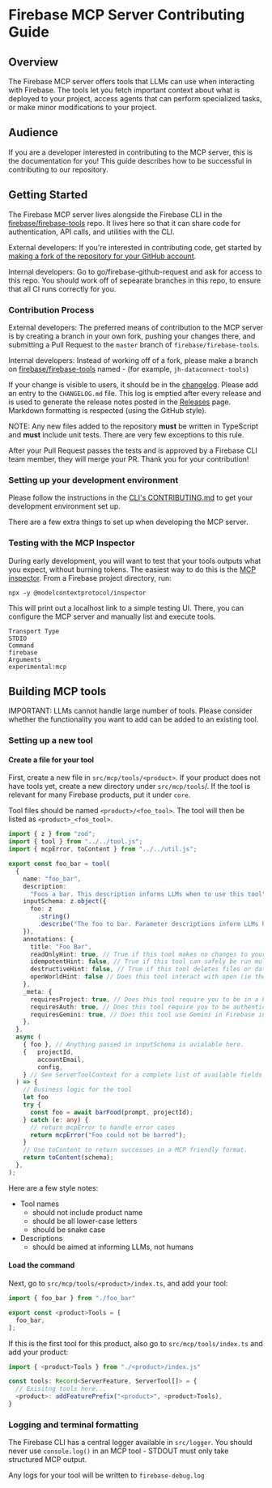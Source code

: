 # Firebase MCP Server Contributing Guide

## Overview

The Firebase MCP server offers tools that LLMs can use when interacting with Firebase.
The tools let you fetch important context about what is deployed to your project,
access agents that can perform specialized tasks, or make minor modifications to your project.

## Audience

If you are a developer interested in contributing to the MCP server, this is the
documentation for you! This guide describes how to be successful in contributing
to our repository.

## Getting Started

The Firebase MCP server lives alongside the Firebase CLI in the [firebase/firebase-tools][gh-repo] repo.
It lives here so that it can share code for authentication, API calls, and utilities with the CLI.

External developers: If you're interested in contributing code, get started by
[making a fork of the repository for your GitHub account](https://help.github.com/en/github/getting-started-with-github/fork-a-repo). 

Internal developers: Go to go/firebase-github-request and ask for access to this repo. You should work
off of sepearate branches in this repo, to ensure that all CI runs correctly for you.


### Contribution Process

External developers: The preferred means of contribution to the MCP server is by creating a branch in your
own fork, pushing your changes there, and submitting a Pull Request to the
`master` branch of `firebase/firebase-tools`.

Internal developers: Instead of working off of a fork, please make a branch on [firebase/firebase-tools][gh-repo]
named <yourInitialsOrLDAP>-<feature> (for example, `jh-dataconnect-tools`)

If your change is visible to users, it should be in the
[changelog](https://github.com/firebase/firebase-tools/releases). Please
add an entry to the `CHANGELOG.md` file. This log is emptied after every release
and is used to generate the release notes posted in the
[Releases](https://github.com/firebase/firebase-tools/releases) page. Markdown
formatting is respected (using the GitHub style).

NOTE: Any new files added to the repository **must** be written in TypeScript
and **must** include unit tests. There are very few exceptions to this rule.

After your Pull Request passes the tests and is approved by a Firebase CLI team
member, they will merge your PR. Thank you for your contribution!

### Setting up your development environment

Please follow the instructions in the [CLI's CONTRIBUTING.md](https://github.com/firebase/firebase-tools/blob/master/CONTRIBUTING.md#setting-up-your-development-environment) to get your development environment set up.

There are a few extra things to set up when developing the MCP server.

### Testing with the MCP Inspector

During early development, you will want to test that your tools outputs what you expect, without burning tokens.
The easiest way to do this is the [MCP inspector](https://github.com/modelcontextprotocol/inspector). From a
Firebase project directory, run:

```
npx -y @modelcontextprotocol/inspector
```

This will print out a localhost link to a simple testing UI. There, you can configure the MCP server
and manually list and execute tools.

```
Transport Type
STDIO
Command
firebase
Arguments
experimental:mcp

```

## Building MCP tools

IMPORTANT: LLMs cannot handle large number of tools. Please consider whether the functionality
you want to add can be added to an existing tool.

### Setting up a new tool

#### Create a file for your tool

First, create a new file in `src/mcp/tools/<product>`. 
If your product does not have tools yet, create a new directory under `src/mcp/tools`/. 
If the tool is relevant for many Firebase products, put it under `core`. 

Tool files should be named `<product>/<foo_tool>`. The tool will then be listed as `<product>_<foo_tool>`.

```typescript
import { z } from "zod";
import { tool } from "../../tool.js";
import { mcpError, toContent } from "../../util.js";

export const foo_bar = tool(
  {
    name: "foo_bar",
    description:
      "Foos a bar. This description informs LLMs when to use this tool",
    inputSchema: z.object({
      foo: z
        .string()
        .describe("The foo to bar. Parameter descriptions inform LLMs how to use this param."),
    }),
    annotations: {
      title: "Foo Bar",
      readOnlyHint: true, // True if this tool makes no changes to your local files or Firebase project.
      idempotentHint: false, // True if this tool can safely be run multiple times without redundant effects.
      destructiveHint: false, // True if this tool deletes files or data.
      openWorldHint: false // Does this tool interact with open (ie the web) or closed systems (ie a Firestore DB)
    },
    _meta: {
      requiresProject: true, // Does this tool require you to be in a Firebase project directory?
      requiresAuth: true, // Does this tool require you to be authenticated (usually via `firebase login`)
      requiresGemini: true, // Does this tool use Gemini in Firebase in any way? 
    },
  },
  async (
    { foo }, // Anything passed in inputSchema is avialable here.
    {   projectId,
        accountEmail,
        config,
    } // See ServerToolContext for a complete list of available fields
  ) => {
    // Business logic for the tool
    let foo
    try {
      const foo = await barFood(prompt, projectId);
    } catch (e: any) {
      // return mcpError to handle error cases
      return mcpError("Foo could not be barred");
    }
    // Use toContent to return successes in a MCP friendly format.
    return toContent(schema);
  },
);
```

Here are a few style notes:

*   Tool names
    *  should not include product name
    *  should be all lower-case letters
    *  should be snake case
*   Descriptions
    *  should be aimed at informing LLMs, not humans

#### Load the command

Next, go to `src/mcp/tools/<product>/index.ts`, and add your tool:

``` typescript
import { foo_bar } from "./foo_bar"

export const <product>Tools = [
  foo_bar,
];

```

If this is the first tool for this product, also go to `src/mcp/tools/index.ts` and add your product:

``` typescript
import { <product>Tools } from "./<product>/index.js"

const tools: Record<ServerFeature, ServerTool[]> = {
  // Exisitng tools here...
  <product>: addFeaturePrefix("<product>", <product>Tools),
}

```

### Logging and terminal formatting

The Firebase CLI has a central logger available in `src/logger`. You should
never use `console.log()` in an MCP tool - STDOUT must only take structured MCP output.

Any logs for your tool will be written to `firebase-debug.log`

[gh-repo]: https://github.com/firebase/firebase-tools
